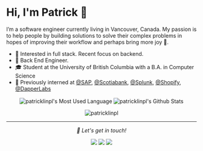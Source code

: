 # Hi, I'm Patrick 👋

I’m a software engineer currently living in Vancouver, Canada. My passion is to help people by building solutions to solve their complex problems in hopes of improving their workflow and perhaps bring more joy 😬.

- 🧐 Interested in full stack. Recent focus on backend.
- 💼 Back End Engineer. 
- 🎓 Student at the University of British Columbia with a B.A. in Computer Science
- 👦 Previously interned at [@SAP](https://github.com/sap), [@Scotiabank](https://github.com/scotiabank), [@Splunk](https://github.com/splunk), [@Shopify](https://github.com/shopify), [@DapperLabs](https://github.com/Dapperlabs)

<p align="center">
<img align="center" src="https://github-readme-stats.vercel.app/api/top-langs/?username=patricklinpl&hide_langs_below=1&line_height=27&layout=compact" alt="patricklinpl's Most Used Language"/>
<img align="center" src="https://github-readme-stats.vercel.app/api?username=patricklinpl&count_private=true&show_icons=true&include_all_commits=true&line_height=21" alt="patricklinpl's Github Stats"/>
<br>
<p align="center"> <img src="https://komarev.com/ghpvc/?username=patricklinpl" alt="patricklinpl" /> </p>
</p>

<hr>

<p align="center">
  <i> 🤝 Let's get in touch!</i>

<p align="center">
<a href= "mailto:patricklinpl@hotmail.com"><img src="https://img.icons8.com/material-outlined/30/000000/important-mail.png"/></a>
<a href= "https://www.linkedin.com/in/patricklinpl/"><img src="https://img.icons8.com/material-outlined/30/000000/linkedin.png"/></a>
<a href= "https://patricklinpl.github.io"><img src="https://img.icons8.com/material-outlined/28/000000/geography.png"/></a>
</p>

</p>
